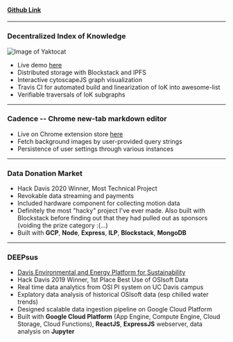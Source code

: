 #### [Github Link](https://github.com/capitalallen)

---

### Decentralized Index of Knowledge

![Image of Yaktocat](https://octodex.github.com/images/yaktocat.png)

- Live demo [here](https://index-of-knowledge.web.app/ipfs?hash=bafyreicuan6hdr7jaz5e7pdevsjqjtviigil5achefs6lcwdaah5zc57le)
- Distributed storage with Blockstack and IPFS
- Interactive cytoscapeJS graph visualization
- Travis CI for automated build and linearization of IoK into awesome-list
- Verifiable traversals of IoK subgraphs

---

### Cadence -- Chrome new-tab markdown editor

- Live on Chrome extension store [here](https://chrome.google.com/webstore/detail/cadence-take-note-and-mov/fimanhhfeancbefokdgeoljcdfhlmake/)
- Fetch background images by user-provided query strings
- Persistence of user settings through various instances

---

### Data Donation Market

- Hack Davis 2020 Winner, Most Technical Project
- Revokable data streaming and payments
- Included hardware component for collecting motion data
- Definitely the most "hacky" project I've ever made. Also built with Blockstack before finding out that they had pulled out as sponsors (voiding the prize category :(...)
- Built with **GCP**, **Node**, **Express**, **ILP**, **Blockstack**, **MongoDB**

---

### DEEPsus

- [Davis Environmental and Energy Platform for Sustainability](https://devpost.com/software/deepsus)
- Hack Davis 2019 Winner, 1st Place Best Use of OSIsoft Data
- Real time data analytics from OSI PI system on UC Davis campus
- Explatory data analysis of historical OSIsoft data (esp chilled water trends)
- Designed scalable data ingestion pipeline on Google Cloud Platform
- Built with **Google Cloud Platform** (App Engine, Compute Engine, Cloud Storage, Cloud Functions), **ReactJS**, **ExpressJS** webserver, data analysis on **Jupyter**

